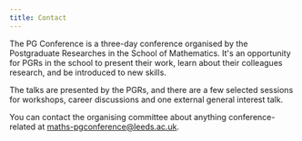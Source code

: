 ```yaml
---
title: Contact
---
```


The PG Conference is a three-day conference organised by the Postgraduate Researches in the School of Mathematics.
It's an opportunity for PGRs in the school to present their work, learn about their colleagues research, and be introduced to new skills.

The talks are presented by the PGRs, and there are a few selected sessions for workshops, career discussions and one external general interest talk.

You can contact the organising committee about anything conference-related at [maths-pgconference@leeds.ac.uk](mailto:maths-pgconference@leeds.ac.uk?subject=Inquiry+%28referal+leeds-maths-pgr.github.io%2Fconf-2023%29).
